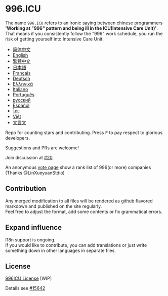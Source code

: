 996.ICU
=======
The name `996.ICU` refers to an ironic saying between chinese programmers **'Working at "996" pattern and being ill in the ICU(Intensive Care Unit)'**. That means if you consistently follow the "996" work schedule, you run the risk of getting yourself into Intensive Care Unit.

* [简体中文](zh_CN.md)
* [English](en_US.md)
* [繁體中文](zh_TW.md)
* [日本語](ja_JP.md)
* [Français](fr_FR.md)
* [Deutsch](de_DE.md)
* [Ελληνικά](gl-IT.md)
* [Italiano](it_IT.md)
* [Português](pt_PT.md)
* [русский](ru_RU.md)
* [Español](es_MX.md)
* [ไทย](th_TH.md)
* [Việt](vi_VN.md)
* [文言文](zh-AC.md)

Repo for counting stars and contributing. Press <kbd>F</kbd> to pay respect to glorious developers.

Suggestions and PRs are welcome!

Join discussion at [#20](https://github.com/996icu/996.ICU/issues/20).

An anonymous [vote page](exposure.md) show a rank list of 996(or more) companies (Thanks @LinXueyuanStdio)

Contribution
---
Any merged modification to all files will be rendered as github flavored markdown and published on the site regularly.   
Feel free to adjust the format, add some contents or fix grammatical errors.

Expand influence
---
I18n support is ongoing.  
If you would like to contribute, you can add translations or just write something down in other languages in separate files.   

License
---
[996ICU License](https://github.com/996icu/996.ICU/blob/master/LICENSE.996icu.zh-hans)
[WIP]

Details see [#15642](https://github.com/996icu/996.ICU/pull/15642)
